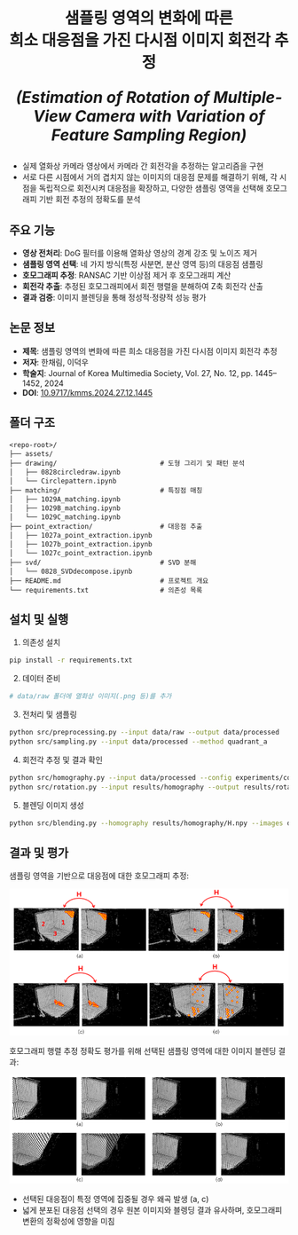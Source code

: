 <h1 align="center">
  샘플링 영역의 변화에 따른 <br/>
희소 대응점을 가진 다시점 이미지 회전각 추정

<p align="center">
  <em>(Estimation of Rotation of Multiple-View Camera with Variation of Feature Sampling Region)</em>
</p>
</h1>

- 실제 열화상 카메라 영상에서 카메라 간 회전각을 추정하는 알고리즘을 구현<br/>
- 서로 다른 시점에서 거의 겹치지 않는 이미지의 대응점 문제를 해결하기 위해, 각 시점을 독립적으로 회전시켜 대응점을 확장하고, 다양한 샘플링 영역을 선택해 호모그래피 기반 회전 추정의 정확도를 분석 



## 주요 기능

* **영상 전처리**: DoG 필터를 이용해 열화상 영상의 경계 강조 및 노이즈 제거
* **샘플링 영역 선택**: 네 가지 방식(특정 사분면, 분산 영역 등)의 대응점 샘플링
* **호모그래피 추정**: RANSAC 기반 이상점 제거 후 호모그래피 계산
* **회전각 추출**: 추정된 호모그래피에서 회전 행렬을 분해하여 Z축 회전각 산출
* **결과 검증**: 이미지 블렌딩을 통해 정성적·정량적 성능 평가 



## 논문 정보

* **제목**: 샘플링 영역의 변화에 따른 희소 대응점을 가진 다시점 이미지 회전각 추정 
* **저자**: 한채림, 이덕우
* **학술지**: Journal of Korea Multimedia Society, Vol. 27, No. 12, pp. 1445–1452, 2024
* **DOI**: [10.9717/kmms.2024.27.12.1445](https://doi.org/10.9717/kmms.2024.27.12.1445)



## 폴더 구조

```plaintext
<repo-root>/
├── assets/
├── drawing/                          # 도형 그리기 및 패턴 분석
│   ├── 0828circledraw.ipynb          
│   └── Circlepattern.ipynb           
├── matching/                         # 특징점 매칭 
│   ├── 1029A_matching.ipynb          
│   ├── 1029B_matching.ipynb          
│   └── 1029C_matching.ipynb          
├── point_extraction/                 # 대응점 추출
│   ├── 1027a_point_extraction.ipynb  
│   ├── 1027b_point_extraction.ipynb  
│   └── 1027c_point_extraction.ipynb  
├── svd/                              # SVD 분해
│   └── 0828_SVDdecompose.ipynb       
├── README.md                         # 프로젝트 개요
└── requirements.txt                  # 의존성 목록
```

## 설치 및 실행

1. 의존성 설치

```bash
pip install -r requirements.txt
```

2. 데이터 준비

```bash
# data/raw 폴더에 열화상 이미지(.png 등)를 추가
```

3. 전처리 및 샘플링

```bash
python src/preprocessing.py --input data/raw --output data/processed
python src/sampling.py --input data/processed --method quadrant_a
```

4. 회전각 추정 및 결과 확인

```bash
python src/homography.py --input data/processed --config experiments/configs/quadrant_a.yaml
python src/rotation.py --input results/homography --output results/rotation
```

5. 블렌딩 이미지 생성

```bash
python src/blending.py --homography results/homography/H.npy --images data/raw --output results/blending
```



## 결과 및 평가
샘플링 영역을 기반으로 대응점에 대한 호모그래피 추정:
<p align="center">
  <img src="assets/fig4.png" alt="회전각 오차 분포" width="600"/>
</p>
호모그래피 행렬 추정 정확도 평가를 위해 선택된 샘플링 영역에 대한 이미지 블렌딩 결과:
<p align="center">
  <img src="assets/fig5.png" alt="블렌딩 이미지 예시" width="600"/>
</p>

* 선택된 대응점이 특정 영역에 집중될 경우 왜곡 발생 (a, c)
* 넓게 분포된 대응점 선택의 경우 원본 이미지와 블렝딩 결과 유사하며, 호모그래피 변환의 정확성에 영향을 미침




